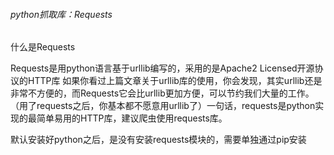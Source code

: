 ###### python抓取库：Requests

什么是Requests

 

Requests是用python语言基于urllib编写的，采用的是Apache2 Licensed开源协议的HTTP库
如果你看过上篇文章关于urllib库的使用，你会发现，其实urllib还是非常不方便的，而Requests它会比urllib更加方便，可以节约我们大量的工作。（用了requests之后，你基本都不愿意用urllib了）一句话，requests是python实现的最简单易用的HTTP库，建议爬虫使用requests库。

 

默认安装好python之后，是没有安装requests模块的，需要单独通过pip安装